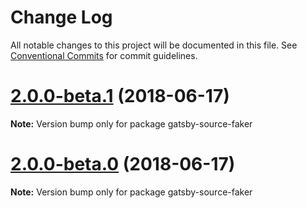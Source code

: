 # Change Log

All notable changes to this project will be documented in this file.
See [Conventional Commits](https://conventionalcommits.org) for commit guidelines.

<a name="2.0.0-beta.1"></a>
# [2.0.0-beta.1](https://github.com/gatsbyjs/gatsby/tree/master/packages/gatsby-source-faker/compare/gatsby-source-faker@2.0.0-beta.0...gatsby-source-faker@2.0.0-beta.1) (2018-06-17)

**Note:** Version bump only for package gatsby-source-faker





<a name="2.0.0-beta.0"></a>
# [2.0.0-beta.0](https://github.com/gatsbyjs/gatsby/tree/master/packages/gatsby-source-faker/compare/gatsby-source-faker@1.0.9...gatsby-source-faker@2.0.0-beta.0) (2018-06-17)

**Note:** Version bump only for package gatsby-source-faker
